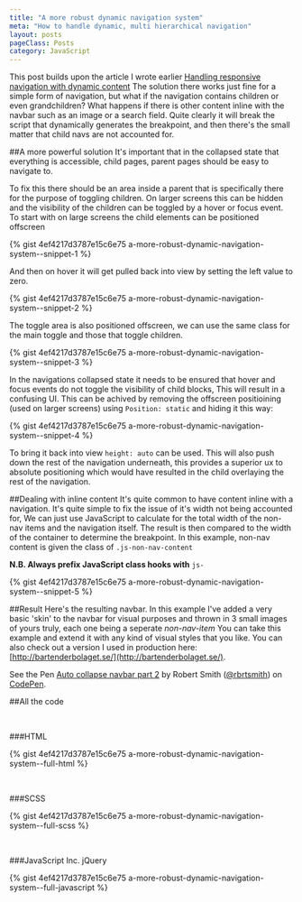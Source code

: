 ```yaml
---
title: "A more robust dynamic navigation system"
meta: "How to handle dynamic, multi hierarchical navigation"
layout: posts
pageClass: Posts
category: JavaScript
---
```


This post builds upon the article I wrote earlier
 [Handling responsive navigation with dynamic content](http://rbrtsmith.com/2014/12/handling-responsive-navigation/)
The solution there works just fine for a simple form of navigation, but what
if the navigation contains children or even grandchildren? What happens if there is
other content inline with the navbar such as an image or a search field. Quite clearly
it will break the script that dynamically generates the breakpoint, and then there's
the small matter that child navs are not accounted for.

##A more powerful solution
It's important that in the collapsed state that everything is accessible,
child pages, parent pages should be easy to navigate to.

To fix this there should be an area inside a parent that is specifically there for 
the purpose of toggling children.  On larger screens this can be hidden and the visibility
of the children can be toggled by a hover or focus event.
To start with on large screens the child elements can be positioned offscreen

{% gist 4ef4217d3787e15c6e75 a-more-robust-dynamic-navigation-system--snippet-1 %}

And then on hover it will get pulled back into view by setting the left value to zero.

{% gist 4ef4217d3787e15c6e75 a-more-robust-dynamic-navigation-system--snippet-2 %}

The toggle area is also positioned offscreen, we can use the same class for the main toggle and those
that toggle children.

{% gist 4ef4217d3787e15c6e75 a-more-robust-dynamic-navigation-system--snippet-3 %}

In the navigations collapsed state it needs to be ensured that hover and focus events do not toggle the visibility of child blocks,
This will result in a confusing UI.  This can be achived by removing the offscreen positioining (used on larger screens) using `Position: static`
and hiding it this way:

{% gist 4ef4217d3787e15c6e75 a-more-robust-dynamic-navigation-system--snippet-4 %}

To bring it back into view `height: auto` can be used. This will also push down the rest of the navigation underneath, this provides
a superior ux to absolute positioning which would have resulted in the child overlaying the rest of the navigation.


##Dealing with inline content
It's quite common to have content inline with a navigation.  It's quite simple to fix the issue of it's width not being accounted for,
We can just use JavaScript to calculate for the total width of the non-nav items and the navigation itself.  The result is then compared
to the width of the container to determine the breakpoint.  In this example, non-nav content is given the class of `.js-non-nav-content`

__N.B. Always prefix JavaScript class hooks with__ `js-`

{% gist 4ef4217d3787e15c6e75 a-more-robust-dynamic-navigation-system--snippet-5 %}


##Result
Here's the resulting navbar.  In this example I've added a very basic 'skin' to the navbar for visual purposes
and thrown in 3 small images of yours truly, each one being a seperate *non-nav-item* You can take this example
and extend it with any kind of visual styles that you like.  You can also check out a version I used in production
here: [http://bartenderbolaget.se/](http://bartenderbolaget.se/).

<p data-height="550" data-theme-id="10596" data-slug-hash="ZYWrxp" data-default-tab="result" data-user="rbrtsmith" class='codepen'>See the Pen <a href='http://codepen.io/rbrtsmith/pen/ZYWrxp/'>Auto collapse navbar part 2</a> by Robert Smith (<a href='http://codepen.io/rbrtsmith'>@rbrtsmith</a>) on <a href='http://codepen.io'>CodePen</a>.</p>
<script async src="//assets.codepen.io/assets/embed/ei.js"></script>


##All the code

&nbsp;

###HTML

{% gist 4ef4217d3787e15c6e75 a-more-robust-dynamic-navigation-system--full-html %}

&nbsp;

###SCSS

{% gist 4ef4217d3787e15c6e75 a-more-robust-dynamic-navigation-system--full-scss %}

&nbsp;

###JavaScript Inc. jQuery

{% gist 4ef4217d3787e15c6e75 a-more-robust-dynamic-navigation-system--full-javascript %}
